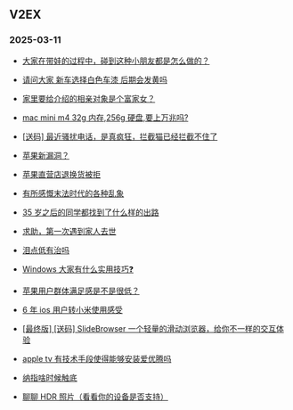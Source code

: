 ## V2EX 
### 2025-03-11

+ [大家在带娃的过程中，碰到这种小朋友都是怎么做的？](https://www.v2ex.com/t/1117126)

+ [请问大家 新车选择白色车漆 后期会发黄吗](https://www.v2ex.com/t/1117141)

+ [家里要给介绍的相亲对象是个富家女？](https://www.v2ex.com/t/1117164)

+ [mac mini m4 32g 内存,256g 硬盘,要上万兆吗?](https://www.v2ex.com/t/1117170)

+ [[送码] 最近骚扰电话，是真疯狂，拦截猫已经拦截不住了](https://www.v2ex.com/t/1117262)

+ [苹果新漏洞？](https://www.v2ex.com/t/1117175)

+ [苹果直营店退换货被拒](https://www.v2ex.com/t/1117299)

+ [有所感慨末法时代的各种乱象](https://www.v2ex.com/t/1117254)

+ [35 岁之后的同学都找到了什么样的出路](https://www.v2ex.com/t/1117247)

+ [求助，第一次遇到家人去世](https://www.v2ex.com/t/1117397)

+ [泪点低有治吗](https://www.v2ex.com/t/1117416)

+ [Windows 大家有什么实用技巧❓](https://www.v2ex.com/t/1117268)

+ [苹果用户群体满足感是不是很低？](https://www.v2ex.com/t/1117467)

+ [6 年 ios 用户转小米使用感受](https://www.v2ex.com/t/1117466)

+ [[最终版] [送码] SlideBrowser 一个轻量的滑动浏览器，给你不一样的交互体验](https://www.v2ex.com/t/1117474)

+ [apple tv 有技术手段使得能够安装爱优腾吗](https://www.v2ex.com/t/1117372)

+ [纳指啥时候触底](https://www.v2ex.com/t/1117443)

+ [聊聊 HDR 照片（看看你的设备是否支持）](https://www.v2ex.com/t/1117431)

